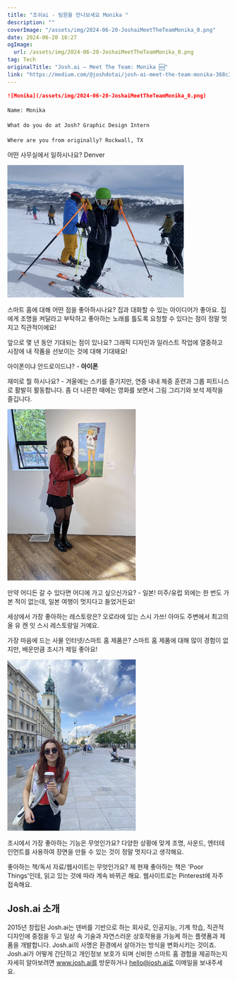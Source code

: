```yaml
---
title: "조쉬ai - 팀원을 만나보세요 Monika "
description: ""
coverImage: "/assets/img/2024-06-20-JoshaiMeetTheTeamMonika_0.png"
date: 2024-06-20 16:27
ogImage: 
  url: /assets/img/2024-06-20-JoshaiMeetTheTeamMonika_0.png
tag: Tech
originalTitle: "Josh.ai — Meet The Team: Monika 🆕"
link: "https://medium.com/@joshdotai/josh-ai-meet-the-team-monika-368c305c4105"
---
```



```markdown
![Monika](/assets/img/2024-06-20-JoshaiMeetTheTeamMonika_0.png)

Name: Monika

What do you do at Josh? Graphic Design Intern

Where are you from originally? Rockwall, TX
```

<div class="content-ad"></div>

어떤 사무실에서 일하시나요? Denver

![office](/assets/img/2024-06-20-JoshaiMeetTheTeamMonika_1.png)

스마트 홈에 대해 어떤 점을 좋아하시나요? 집과 대화할 수 있는 아이디어가 좋아요. 집에게 조명을 켜달라고 부탁하고 좋아하는 노래를 틀도록 요청할 수 있다는 점이 정말 멋지고 직관적이에요!

앞으로 몇 년 동안 기대되는 점이 있나요? 그래픽 디자인과 일러스트 작업에 열중하고 시장에 내 작품을 선보이는 것에 대해 기대돼요!

<div class="content-ad"></div>

아이폰이냐 안드로이드냐? - **아이폰**

재미로 뭘 하시나요? - 겨울에는 스키를 즐기지만, 연중 내내 체중 훈련과 그룹 피트니스로 활발히 활동합니다. 좀 더 나른한 때에는 영화를 보면서 그림 그리기와 보석 제작을 즐깁니다.

![이미지](/assets/img/2024-06-20-JoshaiMeetTheTeamMonika_2.png)

만약 어디든 갈 수 있다면 어디에 가고 싶으신가요? - 일본! 미주/유럽 외에는 한 번도 가본 적이 없는데, 일본 여행이 멋지다고 들었거든요!

<div class="content-ad"></div>

세상에서 가장 좋아하는 레스토랑은? 오로라에 있는 스시 가쓰! 아마도 주변에서 최고의 올 유 캔 잇 스시 레스토랑일 거예요.

가장 마음에 드는 사물 인터넷/스마트 홈 제품은? 스마트 홈 제품에 대해 많이 경험이 없지만, 배운만큼 조시가 제일 좋아요!

![이미지](/assets/img/2024-06-20-JoshaiMeetTheTeamMonika_3.png)

조시에서 가장 좋아하는 기능은 무엇인가요? 다양한 상황에 맞게 조명, 사운드, 엔터테인먼트를 사용하여 장면을 만들 수 있는 것이 정말 멋지다고 생각해요.

<div class="content-ad"></div>

좋아하는 책/독서 자료/웹사이트는 무엇인가요? 제 현재 좋아하는 책은 'Poor Things'인데, 읽고 있는 것에 따라 계속 바뀌곤 해요. 웹사이트로는 Pinterest에 자주 접속해요.

## Josh.ai 소개

2015년 창립된 Josh.ai는 덴버를 기반으로 하는 회사로, 인공지능, 기계 학습, 직관적 디자인에 중점을 두고 일상 속 기술과 자연스러운 상호작용을 가능케 하는 플랫폼과 제품을 개발합니다. Josh.ai의 사명은 환경에서 살아가는 방식을 변화시키는 것이죠. Josh.ai가 어떻게 간단하고 개인정보 보호가 되며 신비한 스마트 홈 경험을 제공하는지 자세히 알아보려면 www.josh.ai를 방문하거나 hello@josh.ai로 이메일을 보내주세요.